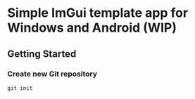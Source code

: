 # Simple ImGui template app for Windows and Android (WIP)

## Getting Started

### Create new Git repository

```
git init
```

